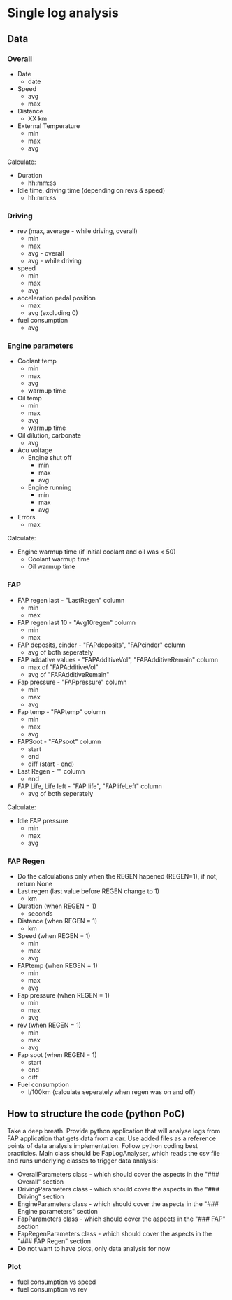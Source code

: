 # Single log analysis

## Data

### Overall

- Date
  - date
- Speed
  - avg
  - max
- Distance
  - XX km
- External Temperature
  - min
  - max
  - avg

Calculate:
- Duration
  - hh:mm:ss
- Idle time, driving time (depending on revs & speed)
  - hh:mm:ss

### Driving

- rev (max, average - while driving, overall)
  - min
  - max
  - avg - overall
  - avg - while driving
- speed
  - min
  - max
  - avg
- acceleration pedal position
  - max
  - avg (excluding 0)
- fuel consumption
  - avg

### Engine parameters

- Coolant temp
  - min
  - max
  - avg
  - warmup time
- Oil temp
  - min
  - max
  - avg
  - warmup time
- Oil dilution, carbonate
  - avg
- Acu voltage
  - Engine shut off
    - min
    - max
    - avg
  - Engine running
    - min
    - max
    - avg
- Errors
  - max

Calculate:
- Engine warmup time (if initial coolant and oil was < 50)
  - Coolant warmup time
  - Oil warmup time

### FAP

- FAP regen last - "LastRegen" column
  - min
  - max
- FAP regen last 10 - "Avg10regen" column
  - min
  - max
- FAP deposits, cinder - "FAPdeposits", "FAPcinder" column
  - avg of both seperately
- FAP addative values - "FAPAdditiveVol", "FAPAdditiveRemain" column
  - max of "FAPAdditiveVol"
  - avg of "FAPAdditiveRemain"
- Fap pressure - "FAPpressure" column
  - min
  - max
  - avg
- Fap temp - "FAPtemp" column
  - min
  - max
  - avg
- FAPSoot - "FAPsoot" column
  - start
  - end
  - diff (start - end)
- Last Regen - "" column
  - end
- FAP Life, Life left - "FAP life", "FAPlifeLeft" column
  - avg of both seperately

Calculate:
- Idle FAP pressure
  - min
  - max
  - avg

### FAP Regen

- Do the calculations only when the REGEN hapened (REGEN=1), if not, return None
- Last regen (last value before REGEN change to 1)
  - km
- Duration (when REGEN = 1)
  - seconds
- Distance (when REGEN = 1)
  - km
- Speed (when REGEN = 1)
  - min
  - max
  - avg
- FAPtemp (when REGEN = 1)
  - min
  - max
  - avg
- Fap pressure (when REGEN = 1)
  - min
  - max
  - avg
- rev (when REGEN = 1)
  - min
  - max
  - avg
- Fap soot (when REGEN = 1)
  - start
  - end
  - diff
- Fuel consumption
  - l/100km (calculate seperately when regen was on and off)

## How to structure the code (python PoC)

Take a deep breath. Provide python application that will analyse logs from FAP application that gets data from a car. Use added files as a reference points of data analysis implementation.
Follow python coding best practicies.
Main class should be FapLogAnalyser, which reads the csv file and runs underlying classes to trigger data analysis:
  - OverallParameters class - which should cover the aspects in the "### Overall" section
  - DrivingParameters class - which should cover the aspects in the "### Driving" section
  - EngineParameters class - which should cover the aspects in the "### Engine parameters" section
  - FapParameters class - which should cover the aspects in the "### FAP" section
  - FapRegenParameters class - which should cover the aspects in the "### FAP Regen" section
- Do not want to have plots, only data analysis for now

### Plot

- fuel consumption vs speed
- fuel consumption vs rev
